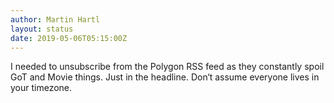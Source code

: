 ```yaml
---
author: Martin Hartl
layout: status
date: 2019-05-06T05:15:00Z
---
```

I needed to unsubscribe from the Polygon RSS feed as they constantly spoil GoT and Movie things. Just in the headline. Don‘t assume everyone lives in your timezone.
